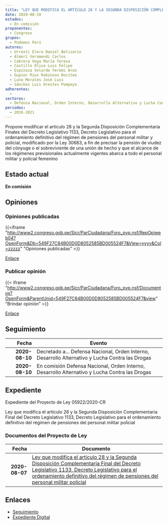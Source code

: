 ```yaml
---
title: "LEY QUE MODIFICA EL ARTÍCULO 28 Y LA SEGUNDA DISPOSICIÓN COMPLEMENTARIA FINAL DEL DECRETO LEGISLATIVO 1133, DECRETO LEGISLATIVO PARA EL ORDENAMIENTO DEFINITIVO DEL RÉGIMEN DE PENSIONES DEL PERSONAL MILITAR Y POLICIAL"
date: 2020-08-10
estados: 
  - En comisión
proponentes: 
  - Congreso
grupos: 
  - Podemos Perú
autores: 
  - Urresti Elera Daniel Belizario
  - Almerí Veramendi Carlos
  - Cabrera Vega María Teresa
  - Castillo Oliva Luis Felipe
  - Espinoza Velarde Yeremi Aron
  - Gupioc Rios Robinson Dociteo
  - Luna Morales José Luis
  - Sánchez Luis Orestes Pompeyo
adherentes: 
  - 
sectores: 
  - Defensa Nacional, Orden Interno, Desarrollo Alternativo y Lucha Contra las Drogas
periodos: 
  - 2016-2021
---
```


Propone modificar el artículo 28 y la Segunda Disposición Complementaria Finales del Decreto Legislativo 1133, Decreto Legislativo para el ordenamiento definitivo del régimen de pensiones del personal militar y policial, modificado por la Ley 30683, a fin de precisar la pensión de viudez del cónyuge o el sobreviviente de una unión de hecho y que el alcance de los régimenes previsionales actualmente vigentes abarca a todo el personal militar y policial femenino


## Estado actual

**En comisión**

## Opiniones

### Opiniones publicadas

{{<iframe "http://www2.congreso.gob.pe/Sicr/ParCiudadana/Foro_pvp.nsf/RepOpiweb04?OpenForm&Db=549F27C84B00D0D8052585BD005524F7&View=yyyy&Col=zzzzz" "Opiniones publicadas" >}}

[Enlace](http://www2.congreso.gob.pe/Sicr/ParCiudadana/Foro_pvp.nsf/RepOpiweb04?OpenForm&Db=549F27C84B00D0D8052585BD005524F7&View=yyyy&Col=zzzzz)
### Publicar opinión

{{< iframe "http://www2.congreso.gob.pe/Sicr/ParCiudadana/Foro_pvp.nsf/Documentos?OpenForm&ParentUnid=549F27C84B00D0D8052585BD005524F7&view" "Brindar opinión" >}}

[Enlace](http://www2.congreso.gob.pe/Sicr/ParCiudadana/Foro_pvp.nsf/Documentos?OpenForm&ParentUnid=549F27C84B00D0D8052585BD005524F7&view)

## Seguimiento

| Fecha | Evento |
|------:|--------|
| **2020-08-10** | Decretado a... Defensa Nacional, Orden Interno, Desarrollo Alternativo y Lucha Contra las Drogas|
| **2020-08-10** | En comisión Defensa Nacional, Orden Interno, Desarrollo Alternativo y Lucha Contra las Drogas|


## Expediente

Expediente del Proyecto de Ley 05922/2020-CR

Ley que modifica el artículo 28 y la Segunda Disposición Complementaria Final del Decreto Legislativo 1133, Decreto Legislativo para el ordenamiento definitivo del régimen de pensiones del personal militar policial


### Documentos del Proyecto de Ley

| Fecha | Documento |
|------:|--------|
| **2020-08-07** | [Ley que modifica el artículo 28 y la Segunda Disposición Complementaria Final del Decreto Legislativo 1133, Decreto Legislativo para el ordenamiento definitivo del régimen de pensiones del personal militar policial](http://www.leyes.congreso.gob.pe/Documentos/2016_2021/Proyectos_de_Ley_y_de_Resoluciones_Legislativas/PL05922-20200807.pdf) |

## Enlaces 

- [Seguimiento](http://www2.congreso.gob.pe/Sicr/TraDocEstProc/CLProLey2016.nsf/f7fff46988ca05b1052578e100829cc7/0e85adc47aa4f49c052585bd0064115f?OpenDocument)
- [Expediente Digital](http://www2.congreso.gob.pe/Sicr/TraDocEstProc/CLProLey2016.nsf/f7fff46988ca05b1052578e100829cc7/0e85adc47aa4f49c052585bd0064115f?OpenDocument&Click=05257FB7005EB655.eb71d0cf91d8294e05256cdf006b5706/$Body/0.1C6C)
